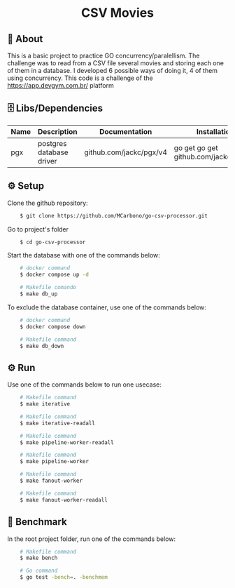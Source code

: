 <h1 align="center">CSV Movies</h1>


## 📃 About

This is a basic project to practice GO concurrency/paralellism. The challenge was to read from a CSV file
several movies and storing each one of them in a database. I developed 6 possible ways of doing it, 4 of them using 
concurrency. This code is a challenge of the https://app.devgym.com.br/ platform


## 🗄 Libs/Dependencies

| Name        | Description | Documentation | Installation |
| ----------- | ----------- | ------------- | ----------- |     
| pgx      | postgres database driver       |  github.com/jackc/pgx/v4 |  go get go get github.com/jackc/pgx/v4      |

## ⚙️ Setup

Clone the github repository:

```bash
    $ git clone https://github.com/MCarbono/go-csv-processor.git
``` 

Go to project's folder

```bash
    $ cd go-csv-processor
```

Start the database with one of the commands below: 

```bash
    # docker command
    $ docker compose up -d
```

```bash
    # Makefile comando
    $ make db_up
```

To exclude the database container, use one of the commands below: 

```bash
    # docker command
    $ docker compose down
```

```bash
    # Makefile command
    $ make db_down
```

## ⚙️ Run

Use one of the commands below to run one usecase: 

```bash
    # Makefile command
    $ make iterative
```

```bash
    # Makefile command
    $ make iterative-readall
```

```bash
    # Makefile command
    $ make pipeline-worker-readall
```

```bash
    # Makefile command
    $ make pipeline-worker
```

```bash
    # Makefile command
    $ make fanout-worker
```

```bash
    # Makefile command
    $ make fanout-worker-readall
```

## 🧪 Benchmark

In the root project folder, run one of the commands below:

```bash
    # Makefile command
    $ make bench
```

```bash
    # Go command
    $ go test -bench=. -benchmem
```

